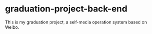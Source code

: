 # graduation-project-back-end
This is my graduation project, a self-media operation system based on Weibo.
